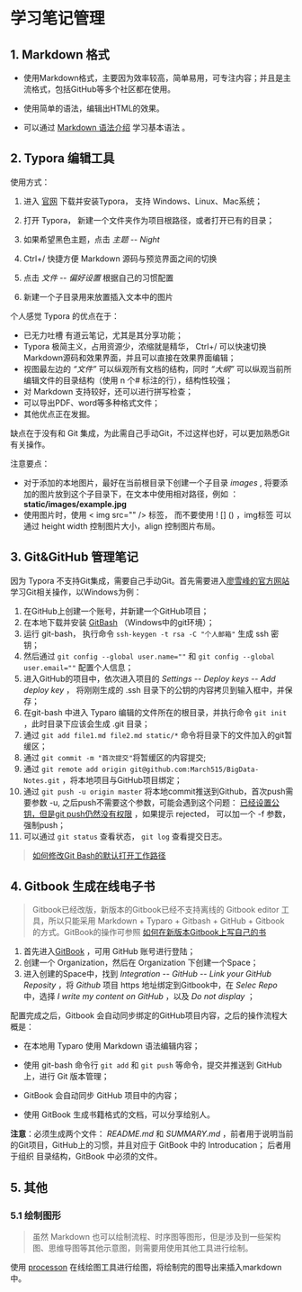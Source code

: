 # 学习笔记管理

## 1. Markdown 格式

- 使用Markdown格式，主要因为效率较高，简单易用，可专注内容；并且是主流格式，包括GitHub等多个社区都在使用。

- 使用简单的语法，编辑出HTML的效果。

- 可以通过 [Markdown 语法介绍](https://coding.net/help/doc/project/markdown.html) 学习基本语法 。



## 2. Typora 编辑工具



使用方式：

1. 进入 [官网](https://typora.io/) 下载并安装Typora， 支持 Windows、Linux、Mac系统；

2. 打开 Typora， 新建一个文件夹作为项目根路径，或者打开已有的目录；

3. 如果希望黑色主题，点击 *主题* -- *Night* 

4.  Ctrl+/ 快捷方便 Markdown 源码与预览界面之间的切换

5. 点击 *文件* -- *偏好设置*  根据自己的习惯配置

6. 新建一个子目录用来放置插入文本中的图片



个人感觉 Typora 的优点在于：

- 已无力吐槽 有道云笔记，尤其是其分享功能；
- Typora 极简主义，占用资源少，浓缩就是精华， Ctrl+/ 可以快速切换Markdown源码和效果界面，并且可以直接在效果界面编辑；
- 视图最左边的 *“文件”* 可以纵观所有文档的结构，同时 *“大纲”* 可以纵观当前所编辑文件的目录结构（使用 n 个# 标注的行），结构性较强；
- 对 Markdown 支持较好，还可以进行拼写检查；
- 可以导出PDF、word等多种格式文件；
- 其他优点正在发掘。



缺点在于没有和 Git 集成，为此需自己手动Git，不过这样也好，可以更加熟悉Git有关操作。 



注意要点：

- 对于添加的本地图片，最好在当前根目录下创建一个子目录 *images* , 将要添加的图片放到这个子目录下，在文本中使用相对路径，例如 ： **static/images/example.jpg**  
- 使用图片时，使用 < img src="" /> 标签， 而不要使用 ! [] () ，img标签 可以通过 height width 控制图片大小，align 控制图片布局。



## 3. Git&GitHub 管理笔记

因为 Typora 不支持Git集成，需要自己手动Git。首先需要进入[廖雪峰的官方网站](https://www.liaoxuefeng.com/wiki/0013739516305929606dd18361248578c67b8067c8c017b000)  学习Git相关操作，以Windows为例：

1. 在GitHub上创建一个账号，并新建一个GitHub项目；
2. 在本地下载并安装 [GitBash](https://gitforwindows.org/)  （Windows中的git环境）；
3. 运行 git-bash， 执行命令 `ssh-keygen -t rsa -C "个人邮箱"` 生成 ssh 密钥；
4. 然后通过 `git config --global user.name=""` 和 `git config --global user.email=""` 配置个人信息； 
5. 进入GitHub的项目中，依次进入项目的 *Settings* -- *Deploy keys* -- *Add deploy key* ，  将刚刚生成的 .ssh 目录下的公钥的内容拷贝到输入框中，并保存；
6. 在git-bash 中进入  Typaro 编辑的文件所在的根目录，并执行命令 `git init` ，此时目录下应该会生成 .git 目录；
7. 通过 `git add file1.md file2.md static/*`  命令将目录下的文件加入的git暂缓区；
8. 通过 `git commit -m "首次提交"`将暂缓区的内容提交;
9. 通过 `git remote add origin git@github.com:March515/BigData-Notes.git` ，将本地项目与GitHub项目绑定；
10. 通过  `git push -u origin master` 将本地commit推送到Github，首次push需要参数 -u, 之后push不需要这个参数，可能会遇到这个问题： [已经设置公钥，但是git push仍然没有权限](https://segmentfault.com/q/1010000003061640/a-1020000009656247) ，如果提示 rejected， 可以加一个 -f 参数，强制push；
11. 可以通过 `git status` 查看状态， `git log` 查看提交日志。

 

> [如何修改Git Bash的默认打开工作路径](https://blog.csdn.net/marsjhao/article/details/78336733)



## 4. Gitbook 生成在线电子书

> Gitbook已经改版，新版本的Gitbook已经不支持离线的 Gitbook editor 工具，所以只能采用 Markdown + Typaro + Gitbash + GitHub + Gitbook 的方式。GitBook的操作可参照 [如何在新版本Gitbook上写自己的书](https://segmentfault.com/a/1190000015012209) 

1. 首先进入[GitBook](https://www.gitbook.com) ，可用 GitHub 账号进行登陆；
2. 创建一个 Organization，然后在 Organization 下创建一个Space；
3. 进入创建的Space中，找到 *Integration* -- *GitHub* -- *Link your GitHub Reposity* ，将 *Github* 项目 https 地址绑定到Gitbook中，在 *Selec Repo* 中，选择 *I write my content on GitHub* ，以及 *Do not display* ；

配置完成之后，Gitbook 会自动同步绑定的GitHub项目内容，之后的操作流程大概是：

- 在本地用 Typaro 使用 Markdown 语法编辑内容；

- 使用 git-bash 命令行 `git add` 和 `git push` 等命令，提交并推送到 GitHub 上，进行 Git 版本管理；

- GitBook 会自动同步 GitHub 项目中的内容；

- 使用 GitBook 生成书籍格式的文档，可以分享给别人。



**注意**：必须生成两个文件： *README.md* 和 *SUMMARY.md* ，前者用于说明当前的Git项目，GitHub上的习惯，并且对应于 GitBook 中的 Introducation； 后者用于组织 目录结构，GitBook 中必须的文件。	



## 5. 其他

### 5.1 绘制图形

> 虽然 Markdown 也可以绘制流程、时序图等图形，但是涉及到一些架构图、思维导图等其他示意图，则需要用使用其他工具进行绘制。

使用 [processon](https://www.processon.com) 在线绘图工具进行绘图，将绘制完的图导出来插入markdown中。